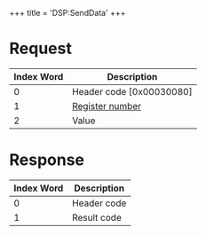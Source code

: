 +++
title = 'DSP:SendData'
+++

# Request

| Index Word | Description                                          |
|------------|------------------------------------------------------|
| 0          | Header code \[0x00030080\]                           |
| 1          | [Register number](DSP_Registers#DSP_CMDX "wikilink") |
| 2          | Value                                                |

# Response

| Index Word | Description |
|------------|-------------|
| 0          | Header code |
| 1          | Result code |